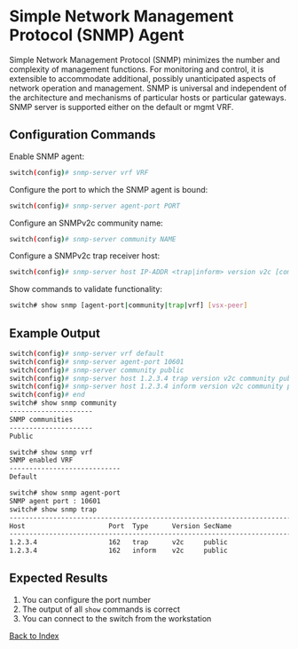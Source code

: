
# Simple Network Management Protocol (SNMP) Agent 

Simple Network Management Protocol (SNMP) minimizes the number and complexity of management functions. For monitoring and control, it is extensible to accommodate additional, possibly unanticipated aspects of network operation and management. SNMP is universal and independent of the architecture and mechanisms of particular hosts or particular gateways. SNMP server is supported either on the default or mgmt VRF. 

## Configuration Commands

Enable SNMP agent: 

```bash
switch(config)# snmp-server vrf VRF
```

Configure the port to which the SNMP agent is bound: 

```bash
switch(config)# snmp-server agent-port PORT
```

Configure an SNMPv2c community name: 

```bash
switch(config)# snmp-server community NAME
```

Configure a SNMPv2c trap receiver host: 

```bash
switch(config)# snmp-server host IP-ADDR <trap|inform> version v2c [community NAME]
```

Show commands to validate functionality:  

```bash
switch# show snmp [agent-port|community|trap|vrf] [vsx-peer]
```

## Example Output 

```bash
switch(config)# snmp-server vrf default
switch(config)# snmp-server agent-port 10601
switch(config)# snmp-server community public
switch(config)# snmp-server host 1.2.3.4 trap version v2c community public
switch(config)# snmp-server host 1.2.3.4 inform version v2c community public
switch(config)# end
switch# show snmp community
---------------------
SNMP communities
---------------------
Public

switch# show snmp vrf
SNMP enabled VRF
----------------------------
Default

switch# show snmp agent-port
SNMP agent port : 10601
switch# show snmp trap
------------------------------------------------------------------------------------------
Host                     Port  Type      Version SecName                         vrf
------------------------------------------------------------------------------------------
1.2.3.4                  162   trap      v2c     public                        default
1.2.3.4                  162   inform    v2c     public                        default
```

## Expected Results 

1. You can configure the port number
2. The output of all `show` commands is correct
3. You can connect to the switch from the workstation 

[Back to Index](../index.md)